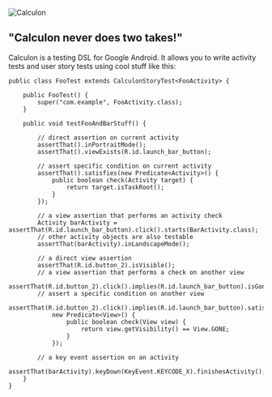 ![Calculon](http://github.com/kaeppler/calculon/raw/master/assets/calculon.png)

## "Calculon never does two takes!"

Calculon is a testing DSL for Google Android. It allows you to write activity tests and user story tests using cool stuff like this:

    public class FooTest extends CalculonStoryTest<FooActivity> {

        public FooTest() {
            super("com.example", FooActivity.class);
        }

        public void testFooAndBarStuff() {

            // direct assertion on current activity
            assertThat().inPortraitMode();
            assertThat().viewExists(R.id.launch_bar_button);

            // assert specific condition on current activity
            assertThat().satisfies(new Predicate<Activity>() {
                public boolean check(Activity target) {
                    return target.isTaskRoot();
                }
            });

            // a view assertion that performs an activity check
            Activity barActivity = assertThat(R.id.launch_bar_button).click().starts(BarActivity.class);
            // other activity objects are also testable
            assertThat(barActivity).inLandscapeMode();

            // a direct view assertion
            assertThat(R.id.button_2).isVisible();
            // a view assertion that performs a check on another view
            assertThat(R.id.button_2).click().implies(R.id.launch_bar_button).isGone();
            // assert a specific condition on another view
            assertThat(R.id.button_2).click().implies(R.id.launch_bar_button).satisfies(
                new Predicate<View>() {
                    public boolean check(View view) {
                        return view.getVisibility() == View.GONE;
                    }
                });

            // a key event assertion on an activity
            assertThat(barActivity).keyDown(KeyEvent.KEYCODE_X).finishesActivity();
        }
    }


